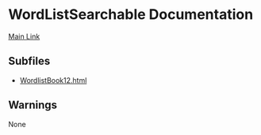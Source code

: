 # WordListSearchable Documentation

[Main Link](https://jp.sakurapy.com/WordListSearchable)

## Subfiles
- [WordlistBook12.html](https://jp.sakurapy.com/WordListSearchable/WordlistBook12.html)

## Warnings
None

